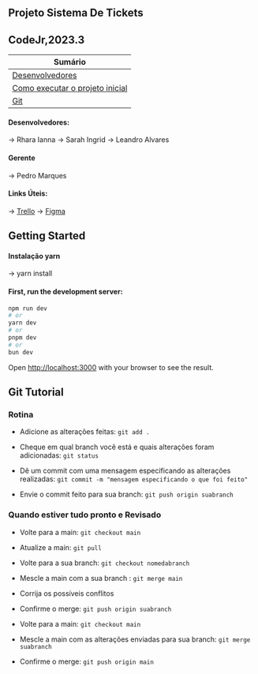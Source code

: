 ## Projeto Sistema De Tickets
## CodeJr,2023.3


| **Sumário** |
|-------------|
| [Desenvolvedores](#Desenvolvedores) |
| [Como executar o projeto inicial](#Getting-Started) |
| [Git](#Git-tutorial) |


#### Desenvolvedores:
-> Rhara Ianna
-> Sarah Ingrid
-> Leandro Alvares

#### Gerente
-> Pedro Marques

#### Links Úteis:
-> [Trello](https://trello.com/b/TLtXsHtk/sistema-de-tickets)
-> [Figma](https://www.figma.com/file/CFlaVvSSEtohdMDoQVK6pS/Alta-fidelidade---Ticket-Sistema-EJ?type=design&node-id=0-1&mode=design)



## Getting Started

#### Instalação yarn
-> yarn install

#### First, run the development server:

```bash
npm run dev
# or
yarn dev
# or
pnpm dev
# or
bun dev
```
Open [http://localhost:3000](http://localhost:3000) with your browser to see the result.


## Git Tutorial

### Rotina

* Adicione as alterações feitas: `git add .`

* Cheque em qual branch você está e quais alterações foram adicionadas: `git status`

* Dê um commit com uma mensagem especificando as alterações realizadas: `git commit -m "mensagem especificando o que foi feito"`

* Envie o commit feito para sua branch: `git push origin suabranch`



### Quando estiver tudo pronto e Revisado

* Volte para a main: `git checkout main`

* Atualize a main: `git pull`

* Volte para a sua branch: `git checkout nomedabranch`

* Mescle a main com a sua branch : `git merge main`

* Corrija os possíveis conflitos

* Confirme o merge: `git push origin suabranch`

* Volte para a main: `git checkout main`

* Mescle a main com as alterações enviadas para sua branch: `git merge suabranch`

* Confirme o merge: `git push origin main`




